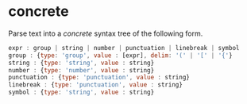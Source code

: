 # concrete

Parse text into a *concrete* syntax tree of the following form.

```js
expr : group | string | number | punctuation | linebreak | symbol
group : {type: 'group', value : [expr], delim: '(' | '[' | '{'}
string : {type: 'string', value : string}
number : {type: 'number', value : string}
punctuation : {type: 'punctuation', value : string}
linebreak : {type: 'punctuation', value : string}
symbol : {type: 'string', value : string}
```
